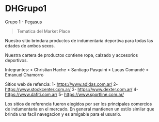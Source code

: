 # DHGrupo1
Grupo 1 - Pegasus

> Tematica del Market Place

Nuestro sitio brindara productos de indumentaria deportiva para todas las edades de ambos sexos.

Nuestra cartera de productos contiene ropa, calzado y accesorios deportivos.

Integrantes:
    > Christian Hache
    > Santiago Pasquini
    > Lucas Comandé 
    > Emanuel Chamorro

Sitios web de refencia:
1- https://www.adidas.com.ar/
2- https://www.stockcenter.com.ar/
3- https://www.dexter.com.ar/
4- https://www.dafiti.com.ar/
5- https://www.sportline.com.ar/

Los sitios de referencia fueron elegidos por ser los principales comercios de indumentaria en el mercado. En general mantienen un estilo similar que brinda una facil navegacion y es amigable para el usuario.
